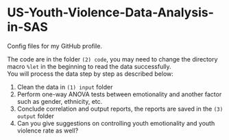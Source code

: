 # US-Youth-Violence-Data-Analysis-in-SAS
Config files for my GitHub profile.  
  
The code are in the folder `(2) code`, you may need to change the directory macro `%let` in the beginning to read the data successfully.  
You will process the data step by step as described below:
1) Clean the data in `(1) input` folder    
2) Perform one-way ANOVA tests between emotionality and another factor such as gender, ethnicity, etc.  
3) Conclude correlation and output reports, the reports are saved in the `(3) output` folder
4) Can you give suggestions on controlling youth emotionality and youth violence rate as well?
